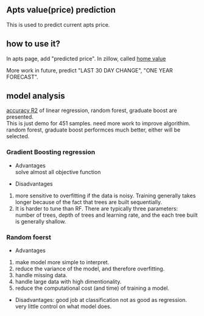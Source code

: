 ## Apts value(price) prediction   
This is used to predict current apts price. 

## how to use it?   
In apts page, add "predicted price". In zillow, called [home value](https://www.zillow.com/homedetails/12-E-69th-St-New-York-NY-10021/31533674_zpid/)

More work in future, predict "LAST 30 DAY CHANGE", "ONE YEAR FORECAST". 



## model analysis
[accuracy R2](http://statisticsbyjim.com/regression/interpret-r-squared-regression/) of linear regression, random forest, graduate boost are presented.     
This is just demo for 451 samples. need more work to improve algorithim. random forest, graduate boost performces much better, either will be selected.


### Gradient Boosting regression
* Advantages     
solve almost all objective function    

* Disadvantages       
1. more sensitive to overfitting if the data is noisy. Training generally takes longer because of the fact that trees are built sequentially.     
2. It is harder to tune than RF. There are typically three parameters: number of trees, depth of trees and learning rate, and the each tree built is generally shallow.   

### Random foerst
* Advantages     

1. make model more simple to interpret.     
2. reduce the variance of the model, and therefore overfitting.    
3. handle missing data.   
4. handle large data with high dimentionality.   
5. reduce the computational cost (and time) of training a model.   
   
* Disadvantages:
good job at classification not as good as regression.   
very little control on what model does.    









